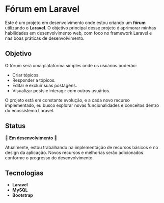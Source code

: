 # Fórum em Laravel

Este é um projeto em desenvolvimento onde estou criando um **fórum** utilizando o **Laravel**. O objetivo principal desse projeto é aprimorar minhas habilidades em desenvolvimento web, com foco no framework Laravel e nas boas práticas de desenvolvimento.

## Objetivo

O fórum será uma plataforma simples onde os usuários poderão:
- Criar tópicos.
- Responder a tópicos.
- Editar e excluir suas postagens.
- Visualizar posts e interagir com outros usuários.

O projeto está em constante evolução, e a cada novo recurso implementado, eu busco explorar novas funcionalidades e conceitos dentro do ecossistema Laravel.

## Status

🚧 **Em desenvolvimento** 🚧

Atualmente, estou trabalhando na implementação de recursos básicos e no design da aplicação. Novos recursos e melhorias serão adicionados conforme o progresso do desenvolvimento.

## Tecnologias

- **Laravel**
- **MySQL**
- **Bootstrap**
